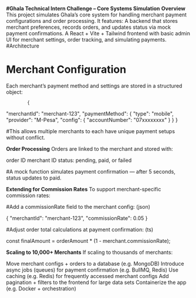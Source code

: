 **#Ghala Technical Intern Challenge – Core Systems Simulation**
**Overview**
This project simulates Ghala’s core system for handling merchant payment configurations and order processing. It features:
A backend that stores merchant preferences, records orders, and updates status via mock payment confirmations.
A React + Vite + Tailwind frontend with basic admin UI for merchant settings, order tracking, and simulating payments.
#Architecture
 # Merchant Configuration
Each merchant’s payment method and settings are stored in a structured object:

            {
  "merchantId": "merchant-123",
  "paymentMethod": {
    "type": "mobile",
    "provider": "M-Pesa",
    "config": { "accountNumber": "07xxxxxxxx" }
  }
}

#This allows multiple merchants to each have unique payment setups without conflict.

**Order Processing**
Orders are linked to the merchant and stored with:

order ID
merchant ID
status: pending, paid, or failed

#A mock function simulates payment confirmation — after 5 seconds, status updates to paid.

**Extending for Commission Rates**
To support merchant-specific commission rates:

#Add a commissionRate field to the merchant config: (json)

 {
  "merchantId": "merchant-123",
  "commissionRate": 0.05
}

#Adjust order total calculations at payment confirmation: (ts)

const finalAmount = orderAmount * (1 - merchant.commissionRate);

**Scaling to 10,000+ Merchants**
If scaling to thousands of merchants:

Move merchant configs + orders to a database (e.g. MongoDB)
Introduce async jobs (queues) for payment confirmation (e.g. BullMQ, Redis)
Use caching (e.g. Redis) for frequently accessed merchant configs
Add pagination + filters to the frontend for large data sets
Containerize the app (e.g. Docker + orchestration)
